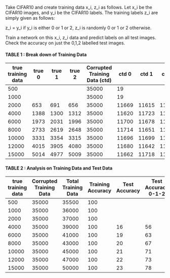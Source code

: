 
Take CIFAR10 and create training data x_i, z_i as follows. Let x_i be the CIFAR10 images, and y_i be the CIFAR10 labels. The training labels z_i are simply given as follows:

z_i = y_i if y_i is either 0 or 1 or 2, z_i is randomly 0 or 1 or 2 otherwise.

Train a network on this x_i, z_i data and predict labels on all test images. Check the accuracy on just the 0,1,2 labelled test images.

#### TABLE 1 : Break down of Training Data 

|true training data  | true 0 | true 1 | true 2 | Corrupted Training Data (ctd) | ctd 0 | ctd 1 | ctd 2| 
|--------------------|--------|--------|--------|-------------------------------|-------|-------|------|
| 500                |        |   |   |                   35000  | 19     |        |   |
| 1000               |        |   |   |                 35000  | 19     |        | |
| 2000               | 653    | 691    | 656     | 35000                        | 11669 | 11615 | 11716|
| 4000               | 1388   | 1300   | 1312    | 35000                        | 11620 | 11723 | 11657| 
| 6000               | 1973   | 2031   | 1996    | 35000                        | 11700 | 11678 | 11622|
| 8000               | 2733   | 2619   | 2648    | 35000                        | 11714 | 11651 | 11635|  
| 10000              | 3331   | 3354   | 3315    | 35000                        | 11696 | 11699 | 11605|
| 12000              | 4015   | 3905   | 4080    | 35000                        | 11680 | 11642 | 11678|
| 15000              | 5014   | 4977   | 5009    | 35000                        | 11662 | 11718 | 11620|


#### TABLE 2 : Analysis on Training Data and Test Data

|true training data  | Corrupted Training Data | Total Training Data | Training Accuracy | Test Accuracy | Test Accuracy 0-1-2 | 
|--------------------| ----------------------- | ------------------- | ----------------- |---------------|---------------------|
| 500                | 35000                   | 35500               | 100               |               |   | 
| 1000               | 35000                   | 36000               | 100               |               |   | 
| 2000               | 35000                   | 37000               | 100               |               |   | 
| 4000               | 35000                   | 39000               | 100               | 16            | 56                  | 
| 6000               | 35000                   | 41000               | 100               | 19            | 63                  | 
| 8000               | 35000                   | 43000               | 100               | 20            | 67                  |
| 10000              | 35000                   | 45000               | 100               | 21            | 71                  |
| 12000              | 35000                   | 47000               | 100               | 22            | 73                  | 
| 15000              | 35000                   | 50000               | 100               | 23            | 78                  |
